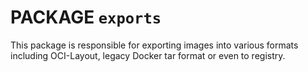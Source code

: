 # PACKAGE `exports`

This package is responsible for exporting images into various formats including OCI-Layout, legacy Docker tar format or even to registry.